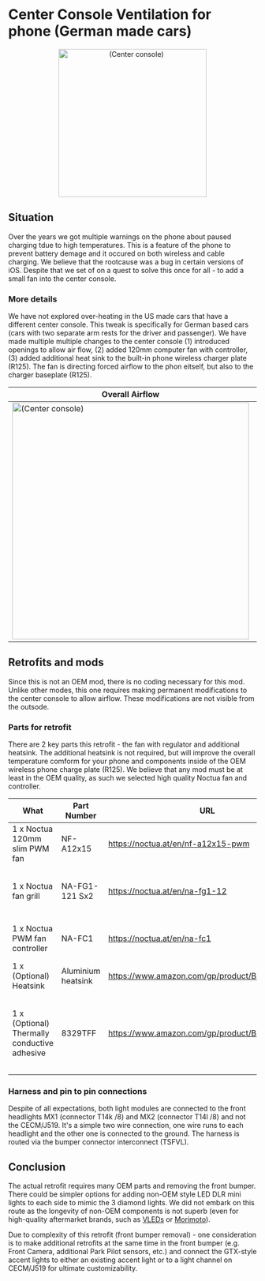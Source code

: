 # Center Console Ventilation for phone (German made cars)
<div align="center">
  <img src="https://github.com/JohnyForElectric/ID.4/assets/107234448/397d9187-5226-4cea-a617-c289e4a0f691.jpg" alt="(Center console)" width="300px">
</div>


## Situation
Over the years we got multiple warnings on the phone about paused charging tdue to high temperatures. This is a feature of the phone to prevent battery demage and it occured on both wireless and cable charging. We believe that the rootcause was a bug in certain versions of iOS. Despite that we set of on a quest to solve this once for all - to add a small fan into the center console.

### More details
We have not explored over-heating in the US made cars that have a different center console. This tweak is specifically for German based cars (cars with two separate arm rests for the driver and passenger). We have made multiple multiple changes to the center console (1) introduced openings to allow air flow, (2) added 120mm computer fan with controller, (3) added additional heat sink to the built-in phone wireless charger plate (R125). The fan is directing forced airflow to the phon eitself, but also to the charger baseplate (R125).

Overall Airflow | Phone Airflow 
---|---
<img src="https://github.com/JohnyForElectric/ID.4/assets/107234448/63b7d3d6-1ddf-422e-a84d-72fd47e59485" alt="(Center console)" width="480px"> | <img src="https://github.com/JohnyForElectric/ID.4/assets/107234448/2fc0f688-ad15-472f-ada3-875d7bfb9d9f" alt="(Center console)" width="350px">

## Retrofits and mods
Since this is not an OEM mod, there is no coding necessary for this mod. Unlike other modes, this one requires making permanent modifications to the center console to allow airflow. These modifications are not visible from the outsode.

### Parts for retrofit
There are 2 key parts this retrofit - the fan with regulator and additional heatsink. The additional heatsink is not required, but will improve the overall temperature comform for your phone and components inside of the OEM wireless phone charge plate (R125). We believe that any mod must be at least in the OEM quality, as such we selected high quality Noctua fan and controller.

What | Part Number | URL | Notes
---|---|---|---
1 x Noctua 120mm slim PWM fan | NF-A12x15 | https://noctua.at/en/nf-a12x15-pwm | Main component
1 x Noctua fan grill | NA-FG1-121 Sx2 | https://noctua.at/en/na-fg1-12 | Grill to protect the fan blades from one side
1 x Noctua PWM fan controller | NA-FC1 | https://noctua.at/en/na-fc1 | Module for setting constant fan speed
1 x (Optional) Heatsink | Aluminium heatsink | https://www.amazon.com/gp/product/B07D9ZTTN2/ | Only one is necessary
1 x (Optional) Thermally conductive adhesive | 8329TFF | https://www.amazon.com/gp/product/B07D18R5Z5/ | To attach the additional heat sink (screws or rivets can use used as well)

### Harness and pin to pin connections
Despite of all expectations, both light modules are connected to the front headlights MX1 (connector T14k /8) and MX2 (connector T14l /8) and not the CECM/J519. It's a simple two wire connection, one wire runs to each headlight and the other one is connected to the ground. The harness is routed via the bumper connector interconnect (TSFVL).


## Conclusion
  
The actual retrofit requires many OEM parts and removing the front bumper. There could be simpler options for adding non-OEM style LED DLR mini lights to each side to mimic the 3 diamond lights. We did not embark on this route as the longevity of non-OEM components is not superb (even for high-quality aftermarket brands, such as [VLEDs]([url](https://www.vleds.com/)) or [Morimoto]([url](https://www.morimotohid.com/))). 
  
Due to complexity of this retrofit (front bumper removal) - one consideration is to make additional retrofits at the same time in the front bumper (e.g. Front Camera, additional Park Pilot sensors, etc.) and connect the GTX-style accent lights to either an existing accent light or to a light channel on CECM/J519 for ultimate customizability. 
